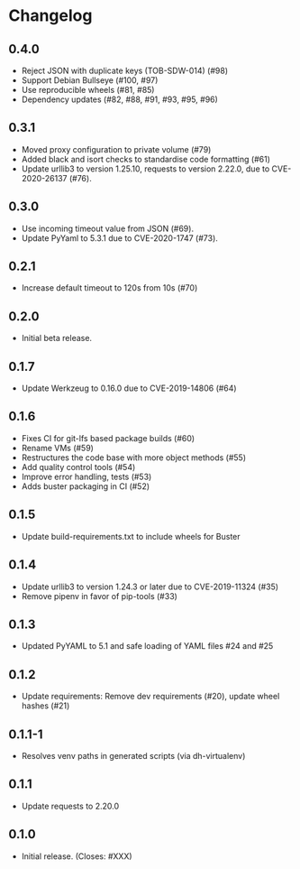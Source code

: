 # Changelog

## 0.4.0

  * Reject JSON with duplicate keys (TOB-SDW-014) (#98)
  * Support Debian Bullseye (#100, #97)
  * Use reproducible wheels (#81, #85)
  * Dependency updates (#82, #88, #91, #93, #95, #96)

## 0.3.1

  * Moved proxy configuration to private volume (#79)
  * Added black and isort checks to standardise code formatting (#61)
  * Update urllib3 to version 1.25.10, requests to version 2.22.0, due to CVE-2020-26137 (#76).

## 0.3.0

  * Use incoming timeout value from JSON (#69).
  * Update PyYaml to 5.3.1 due to CVE-2020-1747 (#73).

## 0.2.1

  * Increase default timeout to 120s from 10s (#70)

## 0.2.0

  * Initial beta release.

## 0.1.7

  * Update Werkzeug to 0.16.0 due to CVE-2019-14806 (#64)

## 0.1.6

  * Fixes CI for git-lfs based package builds (#60)
  * Rename VMs (#59)
  * Restructures the code base with more object methods (#55)
  * Add quality control tools (#54)
  * Improve error handling, tests (#53)
  * Adds buster packaging in CI (#52)

## 0.1.5

  * Update build-requirements.txt to include wheels for Buster

## 0.1.4

  * Update urllib3 to version 1.24.3 or later due to CVE-2019-11324 (#35)
  * Remove pipenv in favor of pip-tools (#33)

## 0.1.3

  * Updated PyYAML to 5.1 and safe loading of YAML files
    #24 and #25

## 0.1.2

  * Update requirements: Remove dev requirements (#20), update wheel hashes
    (#21)

## 0.1.1-1

  * Resolves venv paths in generated scripts (via dh-virtualenv)

## 0.1.1

  * Update requests to 2.20.0

## 0.1.0

  * Initial release. (Closes: #XXX)
